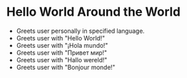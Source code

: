# Hello World Around the World

* Greets user personally in specified language.
* Greets user with "Hello World!"
* Greets user with "¡Hola mundo!"
* Greets user with "Привет мир!"
* Greets user with "Hallo wereld!"
* Greets user with "Bonjour monde!"
